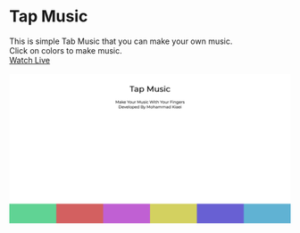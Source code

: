 # Tap Music
This is simple Tab Music that you can make your own music.</br>
Click on colors to make music.</br>
[Watch Live](https://mohammadkiaei.github.io/Tap-Music/)
</br>
</br>
![Tap Music](https://github.com/mohammadkiaei/Tap-Music/blob/master/tapMusic.png)
